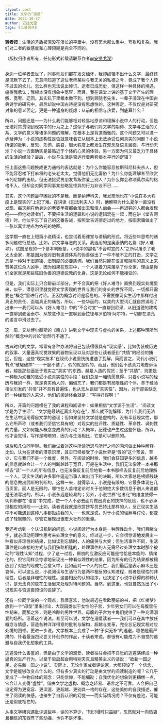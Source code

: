 ```yaml
---
layout: post
title: 文学的“溺爱”
date: 2021-10-27
author: 安提戈涅
tags: [见贤思齐]
---
```


 

**转者按**：生活的矛盾被淹没在漫长的平庸中，没有艺术那么集中、夸张和复杂。我们对二者的敏感度和心理预期是完全不同的。 

<!--- more --->

（版权归作者所有，任何形式转载请联系作者[@安提戈涅](https://www.douban.com/note/814964502/)）

   

<br/>身边一位学者去世了，同事师友们都在发文缅怀，我却编辑不出什么文字，最终还是沉默下去了。无意间知道了这位老师某些与我无关的私德之亏，竟成了我个人跨不过去的坎儿，怎么样也无法说出悼词。逝者已成历史，但这样一种具体的境遇，逼得我承认：我根本没有想象中宽容，而且，我在课堂上讲的基于文学产生的理解、宽宥、迂回，其实私下里根本做不到。想到顾随老先生，一辈子浸淫在中国古典诗学的研究中，最后却说中国古诗是没有思想性的，这种否定，不仅仅是对研究对象的意义否定，更是一种返身的疑虑：从前的相信与热爱，到底算什么？ 

所以，问题还是——为什么我们能够相对轻易地原谅和理解小说中人的行动，但是无法将其贯彻到现实中的行为之上？这似乎与我们对文学的期待、文学与生活的关系、文学的意义等诸多问题的理解，在根本上是背道而驰的。这个问题又可以进一步延伸为：小说的虚构性是否就意味着它从根本上无法承受任何真实的问题？小说所谓的批判、反思、质询、感召，很大程度上都发生在观念及语言层面，与行动无涉？小说一方面确实是最贴近于个体的心灵的体验，另一方面为何又最乏力于具体的生活的经验？最后，小说与生活是否运行着两套根本平行的逻辑？

把上面这些问题换成更为通俗的表达就是：为什么你能容忍拉斯科尼科夫杀人，但不能容忍楼下打麻将的老头老太太，觉得他们无比庸俗？为什么你能理解甚至欣赏卡列尼娜的出轨，但无法接受男朋友背叛你爱上别人？为什么你会称颂莫尔索的格格不入，但却会对同学同事某些略显怪异的行为非议不已……

其实，这个问题最早困扰的不是我，而是纳博科夫，我发现他也在“小说在多大程度上是现实的”上犯了难。在讲读《包法利夫人》时，他解释为什么夏尔一直没有发现，每天躺在他身边的老婆半夜都会溜出去和情人幽会——再迟钝的人都会发现吧——但他劝读者们，不要把生活的逻辑和小说的逻辑混在一起；而在讲《堂吉诃德》时，他似乎忘了自己的这番告诫，按照堂吉诃德走过的地方，按图索骥做出了一张以真实地点为依托的地图。

这学期一直在上短篇小说精读，也尝试着用课堂与讲稿的形式，将近些年思考的诸多问题进行总结。比如，讲文学与恶的关系，我选用的是奥康纳的名篇《好人难寻》，试图呈现的一个基本判断是，小说中的那名“不合时宜的人”之所以屠杀了老太太全家，那是因为他对旧有道德体系的伪善做出了一种不破不立的打击，文学之恶是一种对于旧道德、旧制度的必要质询。我们当然只能在语言和隐喻的意义上来赞美这位杀人凶手，因为如果在现实中，一个人提着刀来屠杀了你全家，理由是你们全家就是那些陈旧伪善的道德说教的化身，这是无论如何不能接受的。

但是，我们实际上只会聊前半部分，并不会真的把《好人难寻》置换到现实处境里来，似乎，潜意识里就觉得文学表现的世界与我们的身处的世界不同，一切都只需要在“概念”里进行讨论。正因为概念讨论是容易的，不需要像现实生活中那样付出真正的责任、面临真正的痛苦，所以，一些华丽的、优美的大型词汇就自然涌现了出来——我们可以从《好人难寻》中的“不合时宜”一直聊到尼采、从旧道德的建构一直聊到麦金泰尔、从故意作恶一直聊到康拉德与罗伯特·阿尔特，一切都在漂亮的语言中滑过去了。

这一周，又从博尔赫斯的《南方》讲到文学中现实与虚构的关系，上述那种理所当然的“概念中的讨论”忽然行不通了。

古典时代的文学，常常有各种办法将自己包装得很具有“现实感”，比如伪装成历史的叙事、大量逼真视觉效果的器物呈现以及对那些让读者感到“共情”的经验的捕捉，但是，这些“现实技术”在现代小说里统统遭遇了瓦解，简而言之，现代小说们有点“破罐破摔”——干脆不装了，假的就是假的，而且，他们会不遗余力地告诉读者，越是那些逼近于现实之“真实”的东西，越是人造的假货；至于“共情”，则更是一种极为幼稚的感受小说真实性的手段：我们总是一厢情愿觉得，只要小说写的经历与我的一样，就是真实动人的，偏偏忘了，我们都是有局限性的个体，基于经验相似引发的“共情”并不具有普遍性，也从无从谈起“真实性”，因为，对于那些缺乏同一种经验的人来说，他们的阅读体会就是：“写得好假啊！”

所以，开篇的问题横在了我的课程和阅读中：如果相信“文学源于生活”、“阅读文学是为了生活”、“文学是最贴近真实的存在”，那么就不能解释，为什么我们无法在生活中运用得自文学的道理；但如果坚持文学就是虚构的，没有半丝现实性，那么它所声称（或者我们坚信它具有的）对现实的批评性、质疑性、革命性、讽刺性的力量，又如何能从概念变成真的行动？大概率，纪德也产生过这些怀疑，所以，他才会觉得，写作是晦暗的，因为与生活相比，它是可以删除的。

课后和几位同学聊。我们尝试着对这种所读所思与所行之间的鸿沟做出种种解释。比如，认为在读者的潜意识里，其实已经接受了小说世界是“假的”这个预设，至少，它与我们不是一个维度，另外，在阅读的时候，我们会获知更多的信息，越多的信息就越会让一个人的判断越趋于宽容，可是在生活中，我们无法像读一本书那样去“读”一个人的所有信息，也无法像反复前后地看一本书那样去反复前后地理解一个人，现实生活的许多事件逼迫当事人做出当下的决断，所以大家总是根据残缺的信息做出武断的判断的，这样一来，就得承认，小说是有限的，它最多体现在几百页里，而人是无限的，哪怕在人盖棺定论时关于他的绝大多数信息于别人来说都是无法写出的，所以，小说永远是轻易的；另外，小说世界“他者化”的维度使得一切判断都在“语言”中完成，使一个人不必去面对做出真正的抉择的危险，也不必承担相应的风险——比如，读者说我就是欣赏抄写员巴特比那样的人，反正现实生活中不可能遇到这种凡事都拒绝我的人——也就是说，对于小说的理解与讨论，都变成了轻飘飘的，尽管它展现出很宏大壮烈的重量。

我还考虑到一个认识机制的问题。小说阅读行为本身是一种理性动作，我们目睹文字，就必须动用理性思考来处理文字的意义，经过这一步，它会很悖谬地发展出一种看似非理性的结果，比如读到忘情时，人的痛哭与大笑；但生活事件不同，生活事件是以直接的方式与我们狭路相逢的，处理事件的人无需经过处理文本时那个被动的“理性认知”过程，少了这一过程，原初的应激反应可能是恰恰是本能的、情绪化的，但它同样会悖谬地呈现出一种看似理性的结果，因为所有的行为结果都被镶嵌到了对应的现成社会意义中，比如面对一个人的死亡，我们最后是表示麻木还是哀悼。可以这么说，小说阅读与生活行为是两种相反的认知进程，前者是理性的非理性，后者是非理性的理性。这套相反的认知程序，也决定了小说中获得的种种认识，是无法真的放在生活里来处理对待问题的。当然，到这里，也就自然荡出了小说现实与否这套预设的说辞了。

还有一位同学说的一个观点，我很喜欢，他说最近在看欧丽娟的书，把《红楼梦》放到一个“母型”里来讨论，大观园类似于女性的子宫，少年男女们可以在母腹里任性胡来，而那之外，则是冷酷的男性世界。母腹的子宫为主角们提供了一种充满溺爱的场所。沿着这个说法，甚至可以说，文学在溺爱读者——我们可以在其中放任概念与情感，营造各种洋洋得意的批判与解构，超越与变革，完全忘记现实相对应处境的困顿。更进一步说，文学根本上变成了一种“于实无补”的逃避，哪怕是最严肃的、怀着最强烈现世关怀创作的作品，于读者来说，都很有可能成为不自觉的逃避与自我优化想象的工具。

逃避没什么害羞的，但是由于文学的溺爱，读者往往会把不自觉的逃避演绎成一种逼真的生产行为，以至于梁启超会用特别天真且精英主义的话说：“欲新一国之民，必先新一国之小说”。实际上，无论作家或者评论家，大都预设了一个信念，文学是能够改变点什么的，但有多少真实的行动是由文学的阅读制造的呢？它几乎变成了一种物自体的观念：只能信仰，不能细勘；自我优化的想象则更糟糕一点，它会让人变得“虚胖”，借由文学之虚构、概念之轻易、语言之不可靠，人会把自己设定得为更宽容、更深邃、更超越、更别具一格的存在，这些美妙的自我描述，催生了阅读的快感，也催生了自我认识的幻觉——而实际情况呢？不仅有差池，可能还是彻底相左的。

从事文学研究遇批评这些年，读的不算少，“知识增时只益疑”，忽然就对一向热衷且相信的东西有了些动摇，也许不是坏事。